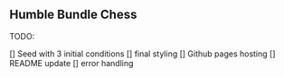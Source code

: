 ## Humble Bundle Chess

TODO:

[] Seed with 3 initial conditions
[] final styling
[] Github pages hosting
[] README update
[] error handling 
